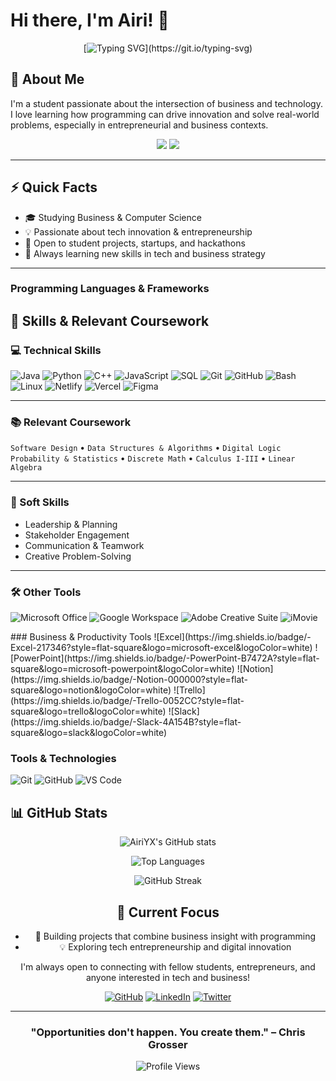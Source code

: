 # Hi there, I'm Airi! 👋

<div align="center">
  
[![Typing SVG](https://readme-typing-svg.herokuapp.com?font=Fira+Code&pause=1000&width=435&lines=Hi+I'm+Airi!;Welcome+to+my+GitHub+profile!;Business+%26+Programming+Oriented;Exploring+Tech+and+Entrepreneurship;Let's+innovate+together!)](https://git.io/typing-svg)

</div>

## 🚀 About Me

I'm a student passionate about the intersection of business and technology. I love learning how programming can drive innovation and solve real-world problems, especially in entrepreneurial and business contexts.

<div align="center">
	<img src="https://img.shields.io/badge/Student-Business%20%26%20CS-blue?style=for-the-badge" />
	<img src="https://img.shields.io/badge/Tech%20Enthusiast-Entrepreneurship-green?style=for-the-badge" />
</div>

---

## ⚡ Quick Facts

<ul>
	<li>🎓 Studying Business & Computer Science</li>
	<li>💡 Passionate about tech innovation & entrepreneurship</li>
	<li>🤝 Open to student projects, startups, and hackathons</li>
	<li>🌱 Always learning new skills in tech and business strategy</li>
</ul>

---
### Programming Languages & Frameworks


## 📝 Skills & Relevant Coursework

<!-- <div align="center"> -->

### 💻 Technical Skills
![Java](https://img.shields.io/badge/-Java-007396?style=flat-square&logo=java&logoColor=white)
![Python](https://img.shields.io/badge/-Python-3776AB?style=flat-square&logo=python&logoColor=white)
![C++](https://img.shields.io/badge/-C++-00599C?style=flat-square&logo=cplusplus&logoColor=white)
![JavaScript](https://img.shields.io/badge/-JavaScript-F7DF1E?style=flat-square&logo=javascript&logoColor=black)
![SQL](https://img.shields.io/badge/-SQL-4479A1?style=flat-square&logo=mysql&logoColor=white)
![Git](https://img.shields.io/badge/-Git-F05032?style=flat-square&logo=git&logoColor=white)
![GitHub](https://img.shields.io/badge/-GitHub-181717?style=flat-square&logo=github&logoColor=white)
![Bash](https://img.shields.io/badge/-Bash-4EAA25?style=flat-square&logo=gnubash&logoColor=white)
![Linux](https://img.shields.io/badge/-Linux-FCC624?style=flat-square&logo=linux&logoColor=black)
![Netlify](https://img.shields.io/badge/-Netlify-00C7B7?style=flat-square&logo=netlify&logoColor=white)
![Vercel](https://img.shields.io/badge/-Vercel-000000?style=flat-square&logo=vercel&logoColor=white)
![Figma](https://img.shields.io/badge/-Figma-F24E1E?style=flat-square&logo=figma&logoColor=white)

---

### 📚 Relevant Coursework
`Software Design` • `Data Structures & Algorithms` • `Digital Logic`  
`Probability & Statistics` • `Discrete Math` • `Calculus I-III` • `Linear Algebra`

---

### 🤝 Soft Skills
- Leadership & Planning
- Stakeholder Engagement
- Communication & Teamwork
- Creative Problem-Solving

---

### 🛠️ Other Tools
![Microsoft Office](https://img.shields.io/badge/-Office%20Suite-D83B01?style=flat-square&logo=microsoft-office&logoColor=white)
![Google Workspace](https://img.shields.io/badge/-Google%20Workspace-4285F4?style=flat-square&logo=google&logoColor=white)
![Adobe Creative Suite](https://img.shields.io/badge/-Adobe%20Creative%20Suite-FF0000?style=flat-square&logo=adobe-creative-cloud&logoColor=white)
![iMovie](https://img.shields.io/badge/-iMovie-5C5C5C?style=flat-square&logo=apple&logoColor=white)

</div>
### Business & Productivity Tools
![Excel](https://img.shields.io/badge/-Excel-217346?style=flat-square&logo=microsoft-excel&logoColor=white)
![PowerPoint](https://img.shields.io/badge/-PowerPoint-B7472A?style=flat-square&logo=microsoft-powerpoint&logoColor=white)
![Notion](https://img.shields.io/badge/-Notion-000000?style=flat-square&logo=notion&logoColor=white)
![Trello](https://img.shields.io/badge/-Trello-0052CC?style=flat-square&logo=trello&logoColor=white)
![Slack](https://img.shields.io/badge/-Slack-4A154B?style=flat-square&logo=slack&logoColor=white)

<!-- ### Databases & Cloud
![MongoDB](https://img.shields.io/badge/-MongoDB-47A248?style=flat-square&logo=mongodb&logoColor=white)
![MySQL](https://img.shields.io/badge/-MySQL-4479A1?style=flat-square&logo=mysql&logoColor=white)
![AWS](https://img.shields.io/badge/-AWS-232F3E?style=flat-square&logo=amazon-aws&logoColor=white) -->

### Tools & Technologies
![Git](https://img.shields.io/badge/-Git-F05032?style=flat-square&logo=git&logoColor=white)
![GitHub](https://img.shields.io/badge/-GitHub-181717?style=flat-square&logo=github&logoColor=white)
![VS Code](https://img.shields.io/badge/-VS%20Code-007ACC?style=flat-square&logo=visual-studio-code&logoColor=white)

## 📊 GitHub Stats

<div align="center">
  
![AiriYX's GitHub stats](https://github-readme-stats.vercel.app/api?username=AiriYX&show_icons=true&theme=radical&hide_border=true&count_private=true)

![Top Languages](https://github-readme-stats.vercel.app/api/top-langs/?username=AiriYX&layout=compact&theme=radical&hide_border=true)

![GitHub Streak](https://github-readme-streak-stats.herokuapp.com/?user=AiriYX&theme=radical&hide_border=true)

## 🎯 Current Focus

- 🚀 Building projects that combine business insight with programming
- 💡 Exploring tech entrepreneurship and digital innovation

I'm always open to connecting with fellow students, entrepreneurs, and anyone interested in tech and business!

[![GitHub](https://img.shields.io/badge/-GitHub-181717?style=for-the-badge&logo=github&logoColor=white)](https://github.com/AiriYX)
[![LinkedIn](https://img.shields.io/badge/-LinkedIn-0077B5?style=for-the-badge&logo=linkedin&logoColor=white)](https://linkedin.com/in/yourprofile)
[![Twitter](https://img.shields.io/badge/-Twitter-1DA1F2?style=for-the-badge&logo=twitter&logoColor=white)](https://twitter.com/yourhandle)

---

  
### "Opportunities don't happen. You create them." – Chris Grosser

![Profile Views](https://komarev.com/ghpvc/?username=AiriYX&color=brightgreen&style=flat-square)

</div>
